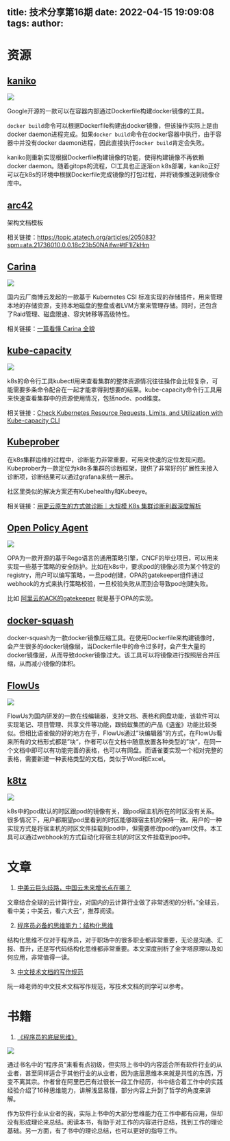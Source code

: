 title: 技术分享第16期
date: 2022-04-15 19:09:08
tags:
author:
---
# 资源

## [kaniko](https://github.com/GoogleContainerTools/kaniko)

![](https://kuring.oss-cn-beijing.aliyuncs.com/knowledge/kaniko.png)

Google开源的一款可以在容器内部通过Dockerfile构建docker镜像的工具。

`docker build`命令可以根据Dockerfile构建出docker镜像，但该操作实际上是由docker daemon进程完成。如果`docker build`命令在docker容器中执行，由于容器中并没有docker daemon进程，因此直接执行`docker build`肯定会失败。

kaniko则重新实现根据Dockerfile构建镜像的功能，使得构建镜像不再依赖docker daemon。随着gitops的流程，CI工具也正逐渐on k8s部署，kaniko正好可以在k8s的环境中根据Dockerfile完成镜像的打包过程，并将镜像推送到镜像仓库中。

## [arc42](https://arc42.org/overview)

架构文档模板

相关链接：https://topic.atatech.org/articles/205083?spm=ata.21736010.0.0.18c23b50NAifwr#tF1lZkHm

## [Carina](https://github.com/carina-io/carina/blob/main/README_zh.md)

![](https://kuring.oss-cn-beijing.aliyuncs.com/common/carina.png)

国内云厂商博云发起的一款基于 Kubernetes CSI 标准实现的存储插件，用来管理本地的存储资源，支持本地磁盘的整盘或者LVM方案来管理存储。同时，还包含了Raid管理、磁盘限速、容灾转移等高级特性。

相关链接：[一篇看懂 Carina 全貌](https://mp.weixin.qq.com/s/-435K5O780NS2gkuLvSr5g)

## [kube-capacity](https://github.com/robscott/kube-capacity)

![](https://kuring.oss-cn-beijing.aliyuncs.com/common/kube-capacity.png)

k8s的命令行工具kubectl用来查看集群的整体资源情况往往操作会比较复杂，可能需要多条命令配合在一起才能拿得到想要的结果。kube-capacity命令行工具用来快速查看集群中的资源使用情况，包括node、pod维度。

相关链接：[Check Kubernetes Resource Requests, Limits, and Utilization with Kube-capacity CLI](https://able8.medium.com/check-kubernetes-resource-reqeusts-limits-and-utilization-with-kube-capacity-cli-b00bf2f4acc9)

## [Kubeprober](https://k.erda.cloud/)

在k8s集群运维的过程中，诊断能力非常重要，可用来快速的定位发现问题。Kubeprober为一款定位为k8s多集群的诊断框架，提供了非常好的扩展性来接入诊断项，诊断结果可以通过grafana来统一展示。

社区里类似的解决方案还有Kubehealthy和Kubeeye。

相关链接：[用更云原生的方式做诊断｜大规模 K8s 集群诊断利器深度解析](https://mp.weixin.qq.com/s/Wte75OfQ7Ihzlm4th-pNYA)


## [Open Policy Agent](https://www.openpolicyagent.org/)

![](https://kuring.oss-cn-beijing.aliyuncs.com/common/opa.png)

OPA为一款开源的基于Rego语言的通用策略引擎，CNCF的毕业项目，可以用来实现一些基于策略的安全防护。比如在k8s中，要求pod的镜像必须为某个特定的registry，用户可以编写策略，一旦pod创建，OPA的gatekeeper组件通过webhook的方式来执行策略校验，一旦校验失败从而到会导致pod创建失败。

比如 [阿里云的ACK的gatekeeper](https://help.aliyun.com/document_detail/180803.html?spm=ata.21736010.0.0.3d7e50fddLMBB9) 就是基于OPA的实现。

## [docker-squash](https://github.com/goldmann/docker-squash)

docker-squash为一款docker镜像压缩工具。在使用Dockerfile来构建镜像时，会产生很多的docker镜像层，当Dockerfile中的命令过多时，会产生大量的docker镜像层，从而导致docker镜像过大。该工具可以将镜像进行按照层合并压缩，从而减小镜像的体积。

## [FlowUs](https://flowus.cn/)

![](https://kuring.oss-cn-beijing.aliyuncs.com/knowledge/flowus.jpg)

FlowUs为国内研发的一款在线编辑器，支持文档、表格和网盘功能，该软件可以实现笔记、项目管理、共享文件等功能，跟蚂蚁集团的产品《[语雀](https://www.yuque.com/)》功能比较类似。但相比语雀做的好的地方在于，FlowUs通过”块编辑器“的方式，在FlowUs看来所有的文档形式都是”块“，作者可以在文档中随意放置各种类型的”块“，在同一个文档中即可以有功能完善的表格，也可以有网盘。而语雀要实现一个相对完整的表格，需要新建一种表格类型的文档，类似于Word和Excel。

## [k8tz](https://github.com/k8tz/k8tz)

![](https://kuring.oss-cn-beijing.aliyuncs.com/knowledge/k8tz.png)

k8s中的pod默认的时区跟pod的镜像有关，跟pod宿主机所在的时区没有关系。很多情况下，用户都期望pod里看到的时区能够跟宿主机的保持一致。用户的一种实现方式是将宿主机的时区文件挂载到pod中，但需要修改pod的yaml文件。本工具可以通过webhook的方式自动化将宿主机的时区文件挂载到pod中。


# 文章

1. [中美云巨头歧路，中国云未来增长点在哪？](https://mp.weixin.qq.com/s/4ufpUSq2Qn_QV5vIJcPgqg)

文章结合全球的云计算行业，对国内的云计算行业做了非常透彻的分析。”全球云，看中美；中美云，看六大云“，推荐阅读。

2. [程序员必备的思维能力：结构化思维](https://mp.weixin.qq.com/s/F0KoDD9er7MNKYo-5POfsA)

结构化思维不仅对于程序员，对于职场中的很多职业都非常重要，无论是沟通、汇报、晋升，还是写代码结构化思维都非常重要。本文深度剖析了金字塔原理以及如何应用，非常值得一读。

3. [中文技术文档的写作规范](https://github.com/ruanyf/document-style-guide)

阮一峰老师的中文技术文档写作规范，写技术文档的同学可以参考。

# 书籍

1. [《程序员的底层思维》](https://book.douban.com/subject/35794819/)

![](https://kuring.oss-cn-beijing.aliyuncs.com/knowledge/dicengsiwei.jpg)

通过书名中的“程序员”来看有点初级，但实际上书中的内容适合所有软件行业的从业者，甚至同样适合于其他行业的从业者，因为底层思维本来就是共性的东西，万变不离其宗。作者曾在阿里巴巴有过很长一段工作经历，书中结合着工作中的实践经验介绍了16种思维能力，讲解浅显易懂，部分内容上升到了哲学的角度来讲解。

作为软件行业从业者的我，实际上书中的大部分思维能力在工作中都有应用，但却没有形成理论来总结。阅读本书，有助于对工作的内容进行总结，找到工作的理论基础。另一方面，有了书中的理论总结，也可以更好的指导工作。